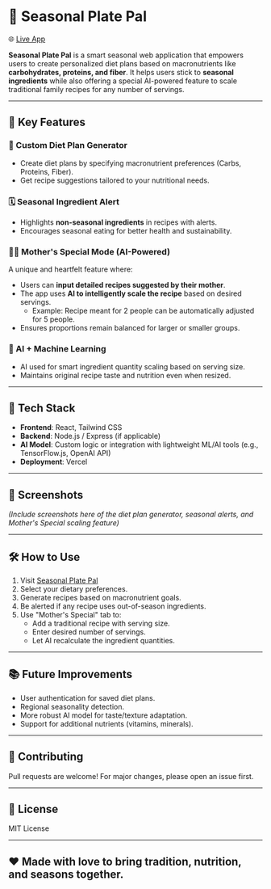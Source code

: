 # 🥗 Seasonal Plate Pal

🌐 [Live App](https://seasonal-plate-pal.vercel.app)

**Seasonal Plate Pal** is a smart seasonal web application that empowers users to create personalized diet plans based on macronutrients like **carbohydrates, proteins, and fiber**. It helps users stick to **seasonal ingredients** while also offering a special AI-powered feature to scale traditional family recipes for any number of servings.

---

## 🌟 Key Features

### 🔄 Custom Diet Plan Generator
- Create diet plans by specifying macronutrient preferences (Carbs, Proteins, Fiber).
- Get recipe suggestions tailored to your nutritional needs.

### 🗓️ Seasonal Ingredient Alert
- Highlights **non-seasonal ingredients** in recipes with alerts.
- Encourages seasonal eating for better health and sustainability.

### 👩‍🍳 Mother's Special Mode (AI-Powered)
A unique and heartfelt feature where:
- Users can **input detailed recipes suggested by their mother**.
- The app uses **AI to intelligently scale the recipe** based on desired servings.
  - Example: Recipe meant for 2 people can be automatically adjusted for 5 people.
- Ensures proportions remain balanced for larger or smaller groups.

### 🧠 AI + Machine Learning
- AI used for smart ingredient quantity scaling based on serving size.
- Maintains original recipe taste and nutrition even when resized.

---

## 🚀 Tech Stack

- **Frontend**: React, Tailwind CSS
- **Backend**: Node.js / Express (if applicable)
- **AI Model**: Custom logic or integration with lightweight ML/AI tools (e.g., TensorFlow.js, OpenAI API)
- **Deployment**: Vercel

---

## 📸 Screenshots

*(Include screenshots here of the diet plan generator, seasonal alerts, and Mother's Special scaling feature)*

---

## 🛠️ How to Use

1. Visit [Seasonal Plate Pal](https://seasonal-plate-pal.vercel.app)
2. Select your dietary preferences.
3. Generate recipes based on macronutrient goals.
4. Be alerted if any recipe uses out-of-season ingredients.
5. Use "Mother's Special" tab to:
   - Add a traditional recipe with serving size.
   - Enter desired number of servings.
   - Let AI recalculate the ingredient quantities.

---

## 📚 Future Improvements

- User authentication for saved diet plans.
- Regional seasonality detection.
- More robust AI model for taste/texture adaptation.
- Support for additional nutrients (vitamins, minerals).

---

## 🤝 Contributing

Pull requests are welcome! For major changes, please open an issue first.

---

## 📄 License

MIT License

---

## ❤️ Made with love to bring tradition, nutrition, and seasons together.
